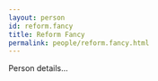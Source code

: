 ```yaml
---
layout: person
id: reform.fancy
title: Reform Fancy
permalink: people/reform.fancy.html
---
```


Person details...